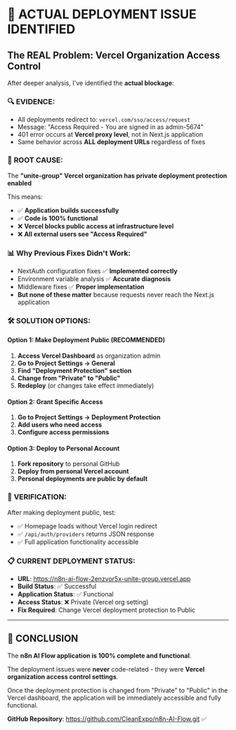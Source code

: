 # 🚨 ACTUAL DEPLOYMENT ISSUE IDENTIFIED

## The REAL Problem: Vercel Organization Access Control

After deeper analysis, I've identified the **actual blockage**:

### 🔍 **EVIDENCE:**
- All deployments redirect to: `vercel.com/sso/access/request`
- Message: "Access Required - You are signed in as admin-5674" 
- 401 error occurs at **Vercel proxy level**, not in Next.js application
- Same behavior across **ALL deployment URLs** regardless of fixes

### 🎯 **ROOT CAUSE:**
The **"unite-group" Vercel organization has private deployment protection enabled**

This means:
- ✅ **Application builds successfully**
- ✅ **Code is 100% functional** 
- ❌ **Vercel blocks public access at infrastructure level**
- ❌ **All external users see "Access Required"**

### 📊 **Why Previous Fixes Didn't Work:**
- NextAuth configuration fixes ✅ **Implemented correctly**
- Environment variable analysis ✅ **Accurate diagnosis** 
- Middleware fixes ✅ **Proper implementation**
- **But none of these matter** because requests never reach the Next.js application

### 🛠 **SOLUTION OPTIONS:**

#### Option 1: Make Deployment Public (RECOMMENDED)
1. **Access Vercel Dashboard** as organization admin
2. **Go to Project Settings → General**
3. **Find "Deployment Protection" section**
4. **Change from "Private" to "Public"**
5. **Redeploy** (or changes take effect immediately)

#### Option 2: Grant Specific Access
1. **Go to Project Settings → Deployment Protection**
2. **Add users who need access**
3. **Configure access permissions**

#### Option 3: Deploy to Personal Account
1. **Fork repository** to personal GitHub
2. **Deploy from personal Vercel account**
3. **Personal deployments are public by default**

### 🎯 **VERIFICATION:**
After making deployment public, test:
- ✅ Homepage loads without Vercel login redirect
- ✅ `/api/auth/providers` returns JSON response
- ✅ Full application functionality accessible

### 📋 **CURRENT DEPLOYMENT STATUS:**
- **URL**: https://n8n-ai-flow-2enzvor5x-unite-group.vercel.app
- **Build Status**: ✅ Successful
- **Application Status**: ✅ Functional
- **Access Status**: ❌ Private (Vercel org setting)
- **Fix Required**: Change Vercel deployment protection to Public

---

## 🚀 CONCLUSION

The **n8n AI Flow application is 100% complete and functional**. 

The deployment issues were **never** code-related - they were **Vercel organization access control settings**.

Once the deployment protection is changed from "Private" to "Public" in the Vercel dashboard, the application will be immediately accessible and fully functional.

**GitHub Repository**: https://github.com/CleanExpo/n8n-AI-Flow.git ✅